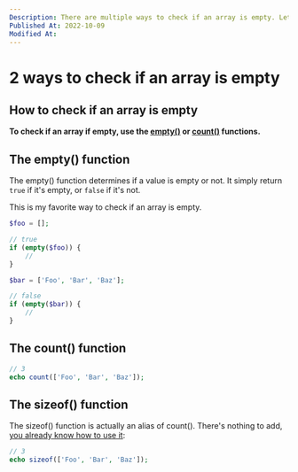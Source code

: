 ```yaml
---
Description: There are multiple ways to check if an array is empty. Let me tell you about each of them and why and when you should use them.
Published At: 2022-10-09
Modified At:
---
```


# 2 ways to check if an array is empty

## How to check if an array is empty

**To check if an array if empty, use the [empty()](https://www.php.net/empty) or [count()](https://www.php.net/count) functions.**

## The empty() function

The empty() function determines if a value is empty or not. It simply return `true` if it's empty, or `false` if it's not.

This is my favorite way to check if an array is empty.

```php
$foo = [];

// true
if (empty($foo)) {
    //
}

$bar = ['Foo', 'Bar', 'Baz'];

// false
if (empty($bar)) {
    //
}
```

## The count() function

```php
// 3    
echo count(['Foo', 'Bar', 'Baz']);
```

## The sizeof() function

The sizeof() function is actually an alias of count(). There's nothing to add, [you already know how to use it](#the-count-function):

```php
// 3    
echo sizeof(['Foo', 'Bar', 'Baz']);
```
